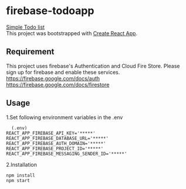 # firebase-todoapp
[Simple Todo list](https://todoapp-f6f1f.firebaseapp.com/)   
This project was bootstrapped with [Create React App](https://github.com/facebook/create-react-app).

## Requirement

This project uses firebase's Authentication and Cloud Fire Store. Please sign up for firebase and enable these services.  
https://firebase.google.com/docs/auth  
https://firebase.google.com/docs/firestore  

## Usage

1.Set following environment variables in the .env
```
  (.env)
REACT_APP_FIREBASE_API_KEY='*****'
REACT_APP_FIREBASE_DATABASE_URL='*****'
REACT_APP_FIREBASE_AUTH_DOMAIN='*****'
REACT_APP_FIREBASE_PROJECT_ID='*****'
REACT_APP_FIREBASE_MESSAGING_SENDER_ID='*****'
```

2.Installation
```
npm install
npm start
```
